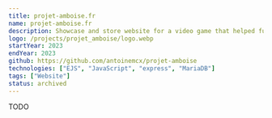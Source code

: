 ```yaml
---
title: projet-amboise.fr
name: projet-amboise.fr
description: Showcase and store website for a video game that helped fund my prom (project in French only).
logo: /projects/projet_amboise/logo.webp
startYear: 2023
endYear: 2023
github: https://github.com/antoinemcx/projet-amboise
technologies: ["EJS", "JavaScript", "express", "MariaDB"]
tags: ["Website"]
status: archived
---
```


TODO
